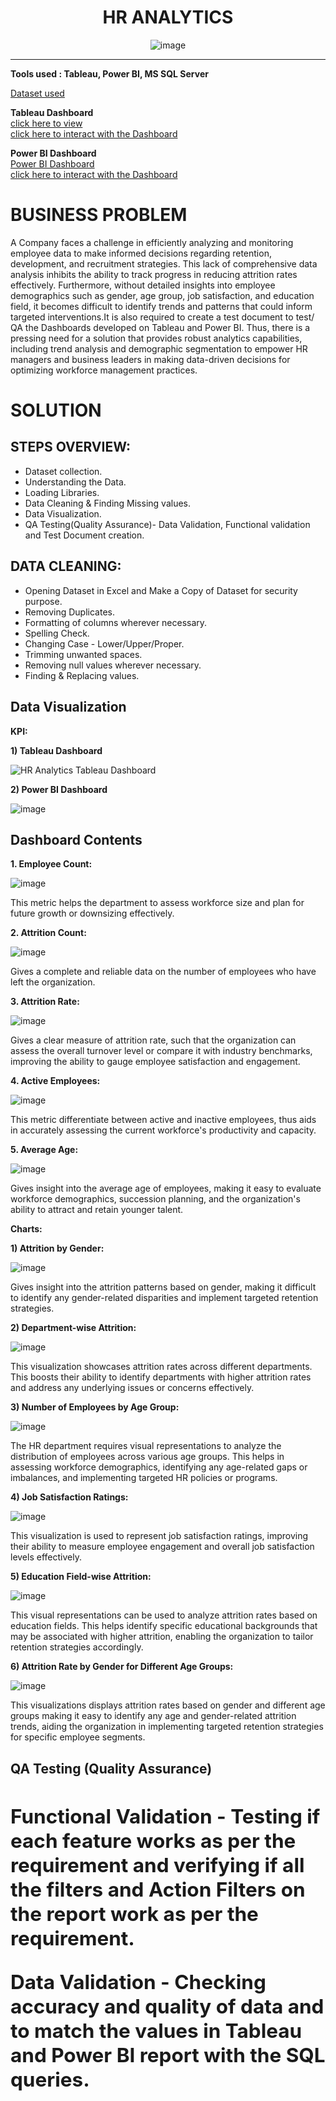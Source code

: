 <div align='center'> <h1> HR ANALYTICS </div>
  
<div align='center'> 

![image](https://github.com/sharanya-27/HR-Analytics/assets/142989454/c1e09862-4496-477c-8752-cc022abab730)

</div>

____


__Tools used : Tableau, Power BI, MS SQL Server__

[Dataset used](https://github.com/sharanya-27/HR-Analytics/files/14546814/hrdata.csv)

__Tableau Dashboard__    
[click here to view](https://github.com/sharanya-27/HR-Analytics/assets/142989454/7ee835be-7022-4a40-b5fa-83102761455d)   
[click here to interact with the Dashboard](https://public.tableau.com/views/HRAnalyticsDashboard_17088846860500/HRAnalyticsDashboard?:language=en-GB&:sid=&:display_count=n&:origin=viz_share_link) 

__Power BI Dashboard__   
[Power BI Dashboard](https://github.com/sharanya-27/HR-Analytics/files/14546830/HR_Analytics_BI_Dashboard.pdf)   
[click here to interact with the Dashboard](https://app.powerbi.com/view?r=eyJrIjoiODBhYzY1ZGEtMmM0OS00YjkwLTkxYzYtZTBiNWEzYjMyZDE4IiwidCI6IjZmMTFlMWQzLTEyMTAtNDk5YS1iMjY0LTU2NzA0NTY4OGUyNyJ9)

__<h1>BUSINESS PROBLEM</h1>__
A Company faces a challenge in efficiently analyzing and monitoring employee data to make informed decisions regarding retention, development, and recruitment strategies. This lack of comprehensive data analysis inhibits the ability to track progress in reducing attrition rates effectively. Furthermore, without detailed insights into employee demographics such as gender, age group, job satisfaction, and education field, it becomes difficult to identify trends and patterns that could inform targeted interventions.It is also required to create a test document to test/ QA the Dashboards developed on Tableau and Power BI. Thus, there is a pressing need for a solution that provides robust analytics capabilities, including trend analysis and demographic segmentation to empower HR managers and business leaders in making data-driven decisions for optimizing workforce management practices.

__<h1>SOLUTION</h1>__

__<h2>STEPS OVERVIEW:</h2>__
+ Dataset collection.  
+ Understanding the Data.  
+ Loading Libraries.  
+ Data Cleaning & Finding Missing values.  
+ Data Visualization.
+ QA Testing(Quality Assurance)- Data Validation, Functional validation and Test Document creation. 

__<h2>DATA CLEANING:</h2>__
+ Opening Dataset in Excel and Make a Copy of Dataset for security purpose.
+ Removing Duplicates.
+ Formatting of columns wherever necessary.
+ Spelling Check.
+ Changing Case - Lower/Upper/Proper.
+ Trimming unwanted spaces.
+ Removing null values wherever necessary.
+ Finding & Replacing values.

__<h2>Data Visualization</h2>__

__KPI:__

__1) Tableau Dashboard__

![HR Analytics Tableau Dashboard](https://github.com/sharanya-27/HR-Analytics/assets/142989454/2182dc75-cc1b-45d9-a8b9-2ecee6ecc2cc)

__2) Power BI Dashboard__

![image](https://github.com/sharanya-27/HR-Analytics/assets/142989454/9e9c4335-58a2-4e64-8577-b12cc7d4e3c2)

__<h2>Dashboard Contents</h2>__

__1. Employee Count:__

![image](https://github.com/sharanya-27/HR-Analytics/assets/142989454/954bc720-0271-4a88-b7c1-6913a07c0207)

This metric helps the department to assess workforce size and plan for future growth or downsizing effectively.

__2. Attrition Count:__

![image](https://github.com/sharanya-27/HR-Analytics/assets/142989454/faab3f3c-870a-4355-b4b2-92cdc0843185)

Gives a complete and reliable data on the number of employees who have left the organization.

__3. Attrition Rate:__

![image](https://github.com/sharanya-27/HR-Analytics/assets/142989454/79d996ab-5a2b-4d68-a811-b1b779937e38)

Gives a clear measure of attrition rate, such that the organization can assess the overall turnover level or compare it with industry benchmarks, improving the ability to gauge employee satisfaction and engagement.

__4. Active Employees:__

![image](https://github.com/sharanya-27/HR-Analytics/assets/142989454/e6454fba-72f6-438a-8262-fcbfd60bb220)

This metric differentiate between active and inactive employees, thus aids in accurately assessing the current workforce's productivity and capacity.

__5. Average Age:__

![image](https://github.com/sharanya-27/HR-Analytics/assets/142989454/eca1bc5e-0878-4d0d-abcb-bf4419b3b307)

Gives insight into the average age of employees, making it easy to evaluate workforce demographics, succession planning, and the organization's ability to attract and retain younger talent.

__Charts:__

__1) Attrition by Gender:__

![image](https://github.com/sharanya-27/HR-Analytics/assets/142989454/d106bfa1-aa05-43c9-9c9e-46140ddceb0c)

Gives insight into the attrition patterns based on gender, making it difficult to identify any gender-related disparities and implement targeted retention strategies.

__2) Department-wise Attrition:__

![image](https://github.com/sharanya-27/HR-Analytics/assets/142989454/bb002f8e-7f4b-48a9-acb7-e509a528cdac)

This visualization showcases attrition rates across different departments. This boosts their ability to identify departments with higher attrition rates and address any underlying issues or concerns effectively.

__3) Number of Employees by Age Group:__

![image](https://github.com/sharanya-27/HR-Analytics/assets/142989454/47fd090c-fec4-45f1-9790-3540f2aebd14)

The HR department requires visual representations to analyze the distribution of employees across various age groups. This helps in assessing workforce demographics, identifying any age-related gaps or imbalances, and implementing targeted HR policies or programs.

__4) Job Satisfaction Ratings:__

![image](https://github.com/sharanya-27/HR-Analytics/assets/142989454/184db909-26ec-4fd4-bcca-5dec5e66bf66)

This visualization is used to represent job satisfaction ratings, improving their ability to measure employee engagement and overall job satisfaction levels effectively.

__5) Education Field-wise Attrition:__

![image](https://github.com/sharanya-27/HR-Analytics/assets/142989454/254a6cdd-7d53-4f95-be43-f57e489dd611)

This visual representations can be used to analyze attrition rates based on education fields. This helps identify specific educational backgrounds that may be associated with higher attrition, enabling the organization to tailor retention strategies accordingly.

__6) Attrition Rate by Gender for Different Age Groups:__

![image](https://github.com/sharanya-27/HR-Analytics/assets/142989454/c70ab8d7-d4bd-4564-bc83-56f1212e5e5b)

This visualizations displays attrition rates based on gender and different age groups making it easy to identify any age and gender-related attrition trends, aiding the organization in implementing targeted retention strategies for specific employee segments.

__<h2>QA Testing (Quality Assurance)<h2>__

__Functional Validation -__ Testing if each feature works as per the requirement and verifying if all the filters and Action Filters on the report work as per the requirement.

__Data Validation -__ Checking accuracy and quality of data and to match the values in Tableau and Power BI report with the SQL queries.
















